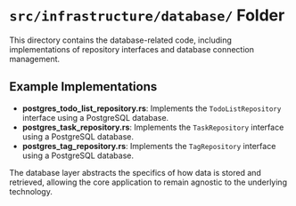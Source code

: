 # `src/infrastructure/database/` Folder

This directory contains the database-related code, including implementations of repository interfaces and database connection management.

## Example Implementations

- **postgres_todo_list_repository.rs**: Implements the `TodoListRepository` interface using a PostgreSQL database.
- **postgres_task_repository.rs**: Implements the `TaskRepository` interface using a PostgreSQL database.
- **postgres_tag_repository.rs**: Implements the `TagRepository` interface using a PostgreSQL database.

The database layer abstracts the specifics of how data is stored and retrieved, allowing the core application to remain agnostic to the underlying technology.
